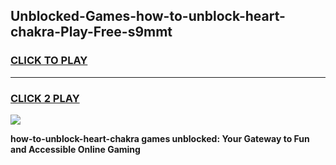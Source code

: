 
## Unblocked-Games-how-to-unblock-heart-chakra-Play-Free-s9mmt
<h3>
<a href="https://premium76.site?title=how-to-unblock-heart-chakra&ref=23A">CLICK TO PLAY</a></h3>
<hr>

<h3>
<a href="https://premium76.site?title=how-to-unblock-heart-chakra&ref=23A">CLICK 2 PLAY</a>
  
</h3>

<a href="https://premium76.site?title=how-to-unblock-heart-chakra&ref=23A"><img src="https://clearcache.store/games.png"></a>


**how-to-unblock-heart-chakra games unblocked: Your Gateway to Fun and Accessible Online Gaming**
